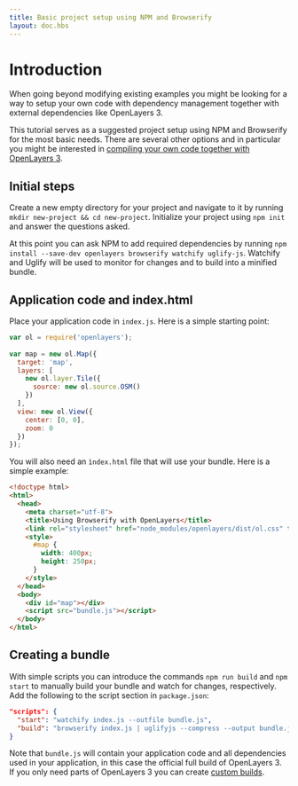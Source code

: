 ```yaml
---
title: Basic project setup using NPM and Browserify
layout: doc.hbs
---
```


# Introduction

When going beyond modifying existing examples you might be looking for a
way to setup your own code with dependency management together with external
dependencies like OpenLayers 3.

This tutorial serves as a suggested project setup using NPM and Browserify
for the most basic needs. There are several other options and in particular
you might be interested in 
[compiling your own code together with OpenLayers 3](closure.html).

## Initial steps

Create a new empty directory for your project and navigate to it by running
`mkdir new-project && cd new-project`. Initialize your project using `npm init`
and answer the questions asked.

At this point you can ask NPM to add required dependencies by running
`npm install --save-dev openlayers browserify watchify uglify-js`. Watchify and
Uglify will be used to monitor for changes and to build into a minified
bundle.

## Application code and index.html

Place your application code in `index.js`. Here is a simple starting point:

```js
var ol = require('openlayers');
 
var map = new ol.Map({
  target: 'map',
  layers: [
    new ol.layer.Tile({
      source: new ol.source.OSM()
    })
  ],
  view: new ol.View({
    center: [0, 0],
    zoom: 0
  })
});
```

You will also need an `ìndex.html` file that will use your bundle. Here is a simple
example:

```html
<!doctype html>
<html>
  <head>
    <meta charset="utf-8">
    <title>Using Browserify with OpenLayers</title>
    <link rel="stylesheet" href="node_modules/openlayers/dist/ol.css" type="text/css">
    <style>
      #map {
        width: 400px;
        height: 250px;
      }
    </style>
  </head>
  <body>
    <div id="map"></div>
    <script src="bundle.js"></script>
  </body>
</html>
```

## Creating a bundle

With simple scripts you can introduce the commands `npm run build` and `npm start` to
manually build your bundle and watch for changes, respectively. Add the following
to the script section in `package.json`:

```json
"scripts": {
  "start": "watchify index.js --outfile bundle.js",
  "build": "browserify index.js | uglifyjs --compress --output bundle.js"
}
```

Note that `bundle.js` will contain your application code and all dependencies
used in your application, in this case the official full build of OpenLayers 3.
If you only need parts of OpenLayers 3 you can create
[custom builds](../../builder).
